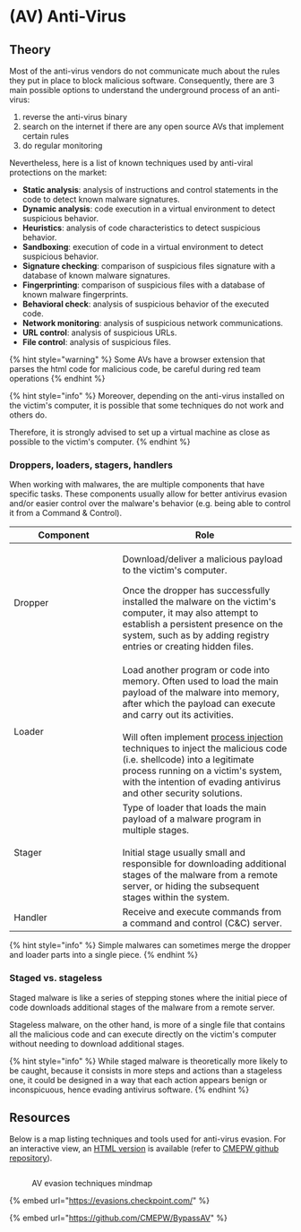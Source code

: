 # (AV) Anti-Virus

## Theory

Most of the anti-virus vendors do not communicate much about the rules they put in place to block malicious software. Consequently, there are 3 main possible options to understand the underground process of an anti-virus:

1. reverse the anti-virus binary
2. search on the internet if there are any open source AVs that implement certain rules
3. do regular monitoring

Nevertheless, here is a list of known techniques used by anti-viral protections on the market:

* **Static analysis**: analysis of instructions and control statements in the code to detect known malware signatures.
* **Dynamic analysis**: code execution in a virtual environment to detect suspicious behavior.
* **Heuristics**: analysis of code characteristics to detect suspicious behavior.
* **Sandboxing**: execution of code in a virtual environment to detect suspicious behavior.
* **Signature checking**: comparison of suspicious files signature with a database of known malware signatures.
* **Fingerprinting**: comparison of suspicious files with a database of known malware fingerprints.
* **Behavioral check**: analysis of suspicious behavior of the executed code.
* **Network monitoring**: analysis of suspicious network communications.
* **URL control**: analysis of suspicious URLs.
* **File control**: analysis of suspicious files.

{% hint style="warning" %}
Some AVs have a browser extension that parses the html code for malicious code, be careful during red team operations
{% endhint %}

{% hint style="info" %}
Moreover, depending on the anti-virus installed on the victim's computer, it is possible that some techniques do not work and others do.

Therefore, it is strongly advised to set up a virtual machine as close as possible to the victim's computer.
{% endhint %}

### Droppers, loaders, stagers, handlers

When working with malwares, the are multiple components that have specific tasks. These components usually allow for better antivirus evasion and/or easier control over the malware's behavior (e.g. being able to control it from a Command & Control).

<table><thead><tr><th width="178">Component</th><th>Role</th></tr></thead><tbody><tr><td>Dropper</td><td><p>Download/deliver a malicious payload to the victim's computer.<br></p><p>Once the dropper has successfully installed the malware on the victim's computer, it may also attempt to establish a persistent presence on the system, such as by adding registry entries or creating hidden files.</p></td></tr><tr><td>Loader</td><td>Load another program or code into memory. Often used to load the main payload of the malware into memory, after which the payload can execute and carry out its activities.<br><br>Will often implement <a href="process-injection.md">process injection</a> techniques to inject the malicious code (i.e. shellcode) into a legitimate process running on a victim's system, with the intention of evading antivirus and other security solutions.</td></tr><tr><td>Stager</td><td>Type of loader that loads the main payload of a malware program in multiple stages. <br><br>Initial stage usually small and responsible for downloading additional stages of the malware from a remote server, or hiding the subsequent stages within the system.</td></tr><tr><td>Handler</td><td>Receive and execute commands from a command and control (C&#x26;C) server.</td></tr></tbody></table>

{% hint style="info" %}
Simple malwares can sometimes merge the dropper and loader parts into a single piece.
{% endhint %}

### Staged vs. stageless

Staged malware is like a series of stepping stones where the initial piece of code downloads additional stages of the malware from a remote server.&#x20;

Stageless malware, on the other hand, is more of a single file that contains all the malicious code and can execute directly on the victim's computer without needing to download additional stages.

{% hint style="info" %}
While staged malware is theoretically more likely to be caught, because it consists in more steps and actions than a stageless one, it could be designed in a way that each action appears benign or inconspicuous, hence evading antivirus software.
{% endhint %}

## Resources

Below is a map listing techniques and tools used for anti-virus evasion. For an interactive view, an [HTML version](https://cmepw.github.io/BypassAV/) is available (refer to [CMEPW github repository](https://github.com/CMEPW/BypassAV)).

<figure><img src="../../.gitbook/assets/Bypass-AV.svg" alt=""><figcaption><p>AV evasion techniques mindmap</p></figcaption></figure>

{% embed url="https://evasions.checkpoint.com/" %}

{% embed url="https://github.com/CMEPW/BypassAV" %}
